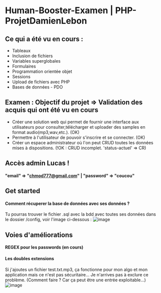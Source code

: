 # Human-Booster-Examen | PHP-ProjetDamienLebon
## Ce qui a été vu en cours :
- Tableaux
- Inclusion de fichiers
- Variables superglobales
- Formulaires
- Programmation orientée objet
- Sessions
- Upload de fichiers avec PHP
- Bases de données - PDO

## Examen : Objectif du projet => Validation des acquis qui ont été vu en cours
- Créer une solution web qui permet de fournir une interface aux utilisateurs pour consulter,télécharger et uploader des samples en format audio(mp3,wav,etc.).  (OK)
- Permettre à l'utilisateur de pouvoir s'inscrire et se connecter. (OK)
- Créer un espace administrateur où l'on peut CRUD toutes les données mises à dispositions. (!OK : CRUD incomplet. 'status-actuel' => CR)
## Accès admin Lucas !
#### "email" => "chmod777@gmail.com" | "password" => "coucou"

## Get started
#### Comment récuperer la base de données avec ses données ?
Tu pourras trouver le fichier .sql avec la bdd avec toutes ses données dans le dossier /config, voir l'image ci-dessous :
![image](https://github.com/DamienL97r/PHP-ProjetDamienLebon/assets/117284330/8f78093d-9c5e-4ce1-87ba-2516dfcffdeb)

## Voies d'améliorations
#### REGEX pour les passwords (en cours)
#### Les doubles extensions
Si j'ajoutes un fichier test.txt.mp3, ça fonctionne pour mon algo et mon application mais ce n'est pas sécuritaire... Je n'arrives pas à exclure ce problème. (Comment faire ? Car ça peut être une entrée exploitable...)
![image](https://github.com/DamienL97r/PHP-ProjetDamienLebon/assets/117284330/d08027a0-9a2e-4844-aa14-6676a04a69ff)
